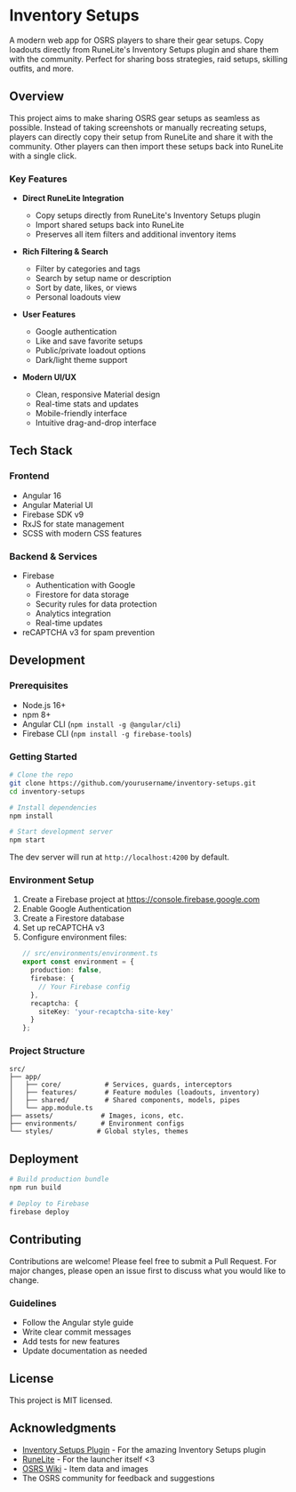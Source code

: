 # Inventory Setups

A modern web app for OSRS players to share their gear setups. Copy loadouts directly from RuneLite's Inventory Setups plugin and share them with the community. Perfect for sharing boss strategies, raid setups, skilling outfits, and more.

## Overview

This project aims to make sharing OSRS gear setups as seamless as possible. Instead of taking screenshots or manually recreating setups, players can directly copy their setup from RuneLite and share it with the community. Other players can then import these setups back into RuneLite with a single click.

### Key Features
- **Direct RuneLite Integration**
  - Copy setups directly from RuneLite's Inventory Setups plugin
  - Import shared setups back into RuneLite
  - Preserves all item filters and additional inventory items

- **Rich Filtering & Search**
  - Filter by categories and tags
  - Search by setup name or description
  - Sort by date, likes, or views
  - Personal loadouts view

- **User Features**
  - Google authentication
  - Like and save favorite setups
  - Public/private loadout options
  - Dark/light theme support

- **Modern UI/UX**
  - Clean, responsive Material design
  - Real-time stats and updates
  - Mobile-friendly interface
  - Intuitive drag-and-drop interface

## Tech Stack

### Frontend
- Angular 16
- Angular Material UI
- Firebase SDK v9
- RxJS for state management
- SCSS with modern CSS features

### Backend & Services
- Firebase
  - Authentication with Google
  - Firestore for data storage
  - Security rules for data protection
  - Analytics integration
  - Real-time updates
- reCAPTCHA v3 for spam prevention

## Development

### Prerequisites
- Node.js 16+
- npm 8+
- Angular CLI (`npm install -g @angular/cli`)
- Firebase CLI (`npm install -g firebase-tools`)

### Getting Started
```bash
# Clone the repo
git clone https://github.com/yourusername/inventory-setups.git
cd inventory-setups

# Install dependencies
npm install

# Start development server
npm start
```

The dev server will run at `http://localhost:4200` by default.

### Environment Setup
1. Create a Firebase project at https://console.firebase.google.com
2. Enable Google Authentication
3. Create a Firestore database
4. Set up reCAPTCHA v3
5. Configure environment files:
   ```typescript
   // src/environments/environment.ts
   export const environment = {
     production: false,
     firebase: {
       // Your Firebase config
     },
     recaptcha: {
       siteKey: 'your-recaptcha-site-key'
     }
   };
   ```

### Project Structure
```
src/
├── app/
│   ├── core/           # Services, guards, interceptors
│   ├── features/       # Feature modules (loadouts, inventory)
│   ├── shared/         # Shared components, models, pipes
│   └── app.module.ts
├── assets/            # Images, icons, etc.
├── environments/      # Environment configs
└── styles/           # Global styles, themes
```

## Deployment
```bash
# Build production bundle
npm run build

# Deploy to Firebase
firebase deploy
```

## Contributing
Contributions are welcome! Please feel free to submit a Pull Request. For major changes, please open an issue first to discuss what you would like to change.

### Guidelines
- Follow the Angular style guide
- Write clear commit messages
- Add tests for new features
- Update documentation as needed

## License
This project is MIT licensed.

## Acknowledgments
- [Inventory Setups Plugin](https://github.com/dillydill123/inventory-setups) - For the amazing Inventory Setups plugin
- [RuneLite](https://runelite.net/) - For the launcher itself <3
- [OSRS Wiki](https://oldschool.runescape.wiki/) - Item data and images
- The OSRS community for feedback and suggestions
